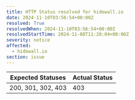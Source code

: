 ```yaml
---
title: HTTP Status resolved for hidewall.io
date: 2024-11-10T03:56:54+00:00Z
resolved: True
resolvedWhen: 2024-11-10T03:56:54+00:00Z
resolvedStartTime: 2024-11-08T11:28:04+00:00Z
severity: notice
affected:
  - hidewall.io
section: issue
---
```


| Expected Statuses | Actual Status  |
|-------------------|----------------|
| 200, 301, 302, 403 | 403 |

